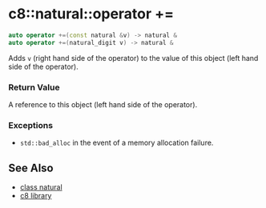 # c8::natural::operator += #

```cpp
auto operator +=(const natural &v) -> natural &
auto operator +=(natural_digit v) -> natural &
```

Adds `v` (right hand side of the operator) to the value of this object (left hand side of the operator).

### Return Value ###

A reference to this object (left hand side of the operator).

### Exceptions ###

* `std::bad_alloc` in the event of a memory allocation failure.

## See Also ##

* [class natural](c8_natural)
* [c8 library](c8)

